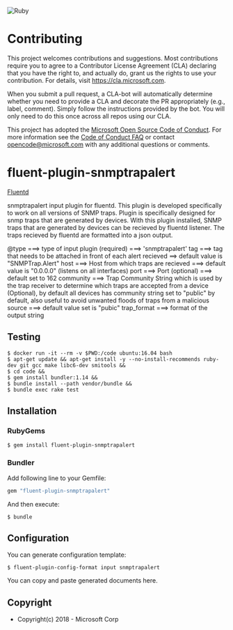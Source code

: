 ![Ruby](https://github.com/Azure/fluent-plugin-snmptrapalert/workflows/Ruby/badge.svg)

# Contributing

This project welcomes contributions and suggestions.  Most contributions require you to agree to a
Contributor License Agreement (CLA) declaring that you have the right to, and actually do, grant us
the rights to use your contribution. For details, visit https://cla.microsoft.com.

When you submit a pull request, a CLA-bot will automatically determine whether you need to provide
a CLA and decorate the PR appropriately (e.g., label, comment). Simply follow the instructions
provided by the bot. You will only need to do this once across all repos using our CLA.

This project has adopted the [Microsoft Open Source Code of Conduct](https://opensource.microsoft.com/codeofconduct/).
For more information see the [Code of Conduct FAQ](https://opensource.microsoft.com/codeofconduct/faq/) or
contact [opencode@microsoft.com](mailto:opencode@microsoft.com) with any additional questions or comments.


# fluent-plugin-snmptrapalert

[Fluentd](https://www.fluentd.org/)

 snmptrapalert input plugin for fluentd. This plugin is developed specifically to work on all versions of SNMP traps.
 Plugin is specifically designed for snmp traps that are generated by devices. With this plugin installed,
 SNMP traps that are generated by devices can be recieved by fluentd listener. The traps recieved by fluentd are formatted into a json output.

 @type ===> type of input plugin (required) ===> 'snmptrapalert'
 tag ===> tag that needs to be attached in front of each alert recieved ==> default value is "SNMPTrap.Alert"
 host ===> Host from which traps are recieved ===> default value is "0.0.0.0" (listens on all interfaces)
 port ===> Port (optional) ===> default set to 162
 community ===> Trap Community String which is used by the trap receiver to determine which traps are accepted from a device (Optional),
                by default all devices has community string set to "public" by default, also useful to avoid unwanted floods of traps
                from a malicious source ===> default value set is "pubic"
 trap_format ===> format of the output string

## Testing
```
$ docker run -it --rm -v $PWD:/code ubuntu:16.04 bash
$ apt-get update && apt-get install -y --no-install-recommends ruby-dev git gcc make libc6-dev smitools &&
$ cd code &&
$ gem install bundler:1.14 &&
$ bundle install --path vendor/bundle &&
$ bundle exec rake test
```

## Installation

### RubyGems

```
$ gem install fluent-plugin-snmptrapalert
```

### Bundler

Add following line to your Gemfile:

```ruby
gem "fluent-plugin-snmptrapalert"
```

And then execute:

```
$ bundle
```

## Configuration

You can generate configuration template:

```
$ fluent-plugin-config-format input snmptrapalert
```

You can copy and paste generated documents here.

## Copyright

* Copyright(c) 2018 - Microsoft Corp
